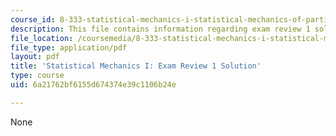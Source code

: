 ```yaml
---
course_id: 8-333-statistical-mechanics-i-statistical-mechanics-of-particles-fall-2013
description: This file contains information regarding exam review 1 solution.
file_location: /coursemedia/8-333-statistical-mechanics-i-statistical-mechanics-of-particles-fall-2013/6a21762bf6155d674374e39c1106b24e_MIT8_333F13_ExamReview1Sol.pdf
file_type: application/pdf
layout: pdf
title: 'Statistical Mechanics I: Exam Review 1 Solution'
type: course
uid: 6a21762bf6155d674374e39c1106b24e

---
```

None